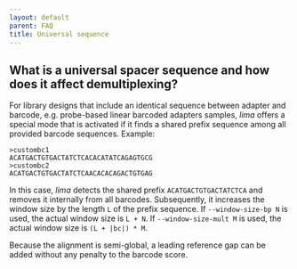 ```yaml
---
layout: default
parent: FAQ
title: Universal sequence
---
```


## What is a universal spacer sequence and how does it affect demultiplexing?
For library designs that include an identical sequence between adapter
and barcode, e.g. probe-based linear barcoded adapters samples,
_lima_ offers a special mode that is activated if it finds a shared prefix
sequence among all provided barcode sequences. Example:

    >custombc1
    ACATGACTGTGACTATCTCACACATATCAGAGTGCG
    >custombc2
    ACATGACTGTGACTATCTCAACACACAGACTGTGAG

In this case, *lima* detects the shared prefix `ACATGACTGTGACTATCTCA` and
removes it internally from all barcodes. Subsequently, it increases the
window size by the length `L` of the prefix sequence.
If `--window-size-bp N` is used, the actual window size is `L + N`.
If `--window-size-mult M` is used, the actual window size is `(L + |bc|) * M`.

Because the alignment is semi-global, a leading reference gap can be added
without any penalty to the barcode score.

